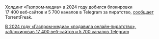 <!--2025-02-11 14:04:13-->
<div class="yb">
  <div class="rss smaller1 habr"><p>Холдинг «Газпром‑медиа» в 2024&nbsp;году добился блокировки 17&nbsp;400&nbsp;веб‑сайтов и 5&nbsp;700&nbsp;каналов в&nbsp;Telegram за&nbsp;пиратство, <a href="https://torrentfreak.com/gazprom-2024-23k-sites-telegram-channels-blocked-770-lawsuits-won-250209/" rel="noopener noreferrer nofollow">сообщает</a> TorrentFreak. </p><p></p> <a... <br><a class="light" href="https://habr.com/ru/news/881464/?utm_source=habrahabr&utm_medium=rss&utm_campaign=881464">В 2024 году «Газпром‑медиа» «подавила онлайн‑пиратство», заблокировав 17 400 веб‑сайтов и 5 700 каналов Telegram</a></div>
</div>
